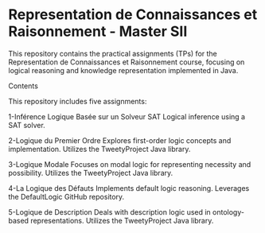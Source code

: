 # Representation de Connaissances et Raisonnement - Master SII
 This repository contains the practical assignments (TPs) for the Representation de Connaissances et Raisonnement course, focusing on logical reasoning and knowledge representation implemented in Java.

 Contents

This repository includes five assignments:

1-Inférence Logique Basée sur un Solveur SAT
Logical inference using a SAT solver.

2-Logique du Premier Ordre
Explores first-order logic concepts and implementation.
Utilizes the TweetyProject Java library.

3-Logique Modale
Focuses on modal logic for representing necessity and possibility.
Utilizes the TweetyProject Java library.

4-La Logique des Défauts
Implements default logic reasoning.
Leverages the DefaultLogic GitHub repository.

5-Logique de Description
Deals with description logic used in ontology-based representations.
Utilizes the TweetyProject Java library.



